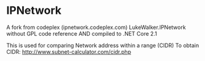 IPNetwork
=========

A fork from codeplex (ipnetwork.codeplex.com) LukeWalker.IPNetwork without GPL code reference AND compiled to .NET Core 2.1

This is used for comparing Network address within a range (CIDR)
To obtain CIDR: http://www.subnet-calculator.com/cidr.php
